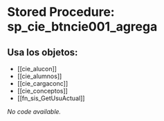 # Stored Procedure: sp_cie_btncie001_agrega

## Usa los objetos:
- [[cie_alucon]]
- [[cie_alumnos]]
- [[cie_cargaconc]]
- [[cie_conceptos]]
- [[fn_sis_GetUsuActual]]

*No code available.*

